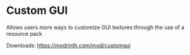 # Custom GUI
Allows users more ways to customize GUI textures through the use of a resource pack

Downloads: https://modrinth.com/mod/customgui

